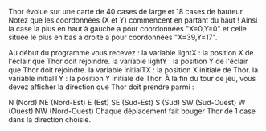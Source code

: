 Thor évolue sur une carte de 40 cases de large et 18 cases de hauteur. Notez que les coordonnées (X et Y) commencent en partant du haut ! Ainsi la case la plus en haut à gauche a pour coordonnées "X=0,Y=0" et celle située le plus en bas à droite a pour coordonnées "X=39,Y=17".

Au début du programme vous recevez :
la variable lightX : la position X de l'éclair que Thor doit rejoindre.
la variable lightY : la position Y de l'éclair que Thor doit rejoindre.
la variable initialTX : la position X initiale de Thor.
la variable initialTY : la position Y initiale de Thor.
À la fin du tour de jeu, vous devez afficher la direction que Thor doit prendre parmi :
	
N (Nord)
NE (Nord-Est)
E (Est)
SE (Sud-Est)
S (Sud)
SW (Sud-Ouest)
W (Ouest)
NW (Nord-Ouest)
Chaque déplacement fait bouger Thor de 1 case dans la direction choisie.